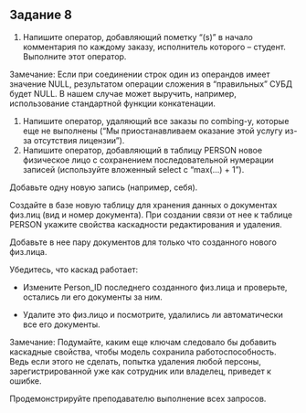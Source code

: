 ## Задание 8

1. Напишите оператор, добавляющий пометку “(s)” в начало комментария по каждому заказу, исполнитель которого – студент. Выполните этот оператор.

Замечание: Если при соединении строк один из операндов имеет значение NULL, результатом операции сложения в “правильных” СУБД будет NULL. В нашем случае может выручить, например, использование стандартной функции конкатенации.

1. Напишите оператор, удаляющий все заказы по combing-у, которые еще не выполнены (“Мы приостанавливаем оказание этой услугу из-за отсутствия лицензии”).
2. Напишите оператор, добавляющий в таблицу PERSON новое физическое лицо с сохранением последовательной нумерации записей (используйте вложенный select с “max(…) + 1”).

Добавьте одну новую запись (например, себя).

Создайте в базе новую таблицу для хранения данных о документах физ.лиц (вид и номер документа). При создании связи от нее к таблице PERSON укажите свойства каскадности редактирования и удаления.

Добавьте в нее пару документов для только что созданного нового физ.лица.

Убедитесь, что каскад работает:

- Измените Person_ID последнего созданного физ.лица и проверьте, остались ли его документы за ним.

- Удалите это физ.лицо и посмотрите, удалились ли автоматически все его документы.

Замечание: Подумайте, каким еще ключам следовало бы добавить каскадные свойства, чтобы модель сохранила работоспособность. Ведь если этого не сделать, попытка удаления любой персоны, зарегистрированной уже как сотрудник или владелец, приведет к ошибке.

Продемонстрируйте преподавателю выполнение всех запросов.